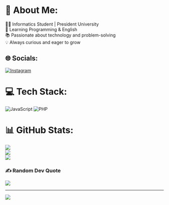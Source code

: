 # 💫 About Me:
👨‍💻 Informatics Student | President University<br>🌟 Learning Programming & English<br>📚 Passionate about technology and problem-solving<br>💡 Always curious and eager to grow


## 🌐 Socials:
[![Instagram](https://img.shields.io/badge/Instagram-%23E4405F.svg?logo=Instagram&logoColor=white)](https://instagram.com/rizlbsri_) 

# 💻 Tech Stack:
![JavaScript](https://img.shields.io/badge/javascript-%23323330.svg?style=plastic&logo=javascript&logoColor=%23F7DF1E) ![PHP](https://img.shields.io/badge/php-%23777BB4.svg?style=plastic&logo=php&logoColor=white)
# 📊 GitHub Stats:
![](https://github-readme-stats.vercel.app/api?username=mrizalbasri&theme=dark&hide_border=true&include_all_commits=true&count_private=false)<br/>
![](https://github-readme-streak-stats.herokuapp.com/?user=mrizalbasri&theme=dark&hide_border=true)<br/>
![](https://github-readme-stats.vercel.app/api/top-langs/?username=mrizalbasri&theme=dark&hide_border=true&include_all_commits=true&count_private=false&layout=compact)

### ✍️ Random Dev Quote
![](https://quotes-github-readme.vercel.app/api?type=horizontal&theme=radical)

---
[![](https://visitcount.itsvg.in/api?id=mrizalbasri&icon=2&color=0)](https://visitcount.itsvg.in)

<!-- Proudly created with GPRM ( https://gprm.itsvg.in ) -->

